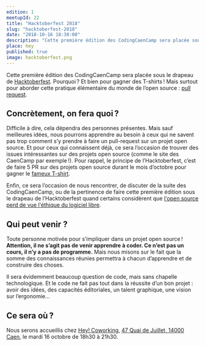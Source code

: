 ```yaml
---
edition: 1
meetupId: 22
title: "Hacktoberfest 2018"
slug: "hacktoberfest-2018"
date: "2018-10-16 18:30:00"
description: "Cette première édition des CodingCaenCamp sera placée sous le drapeau de Hacktoberfest. Pourquoi ? Et bien pour gagner des T-shirts ! Mais surtout pour aborder cette pratique élémentaire du monde de l’open source : la pull request."
place: hey
published: true
image: hacktoberfest.png
---
```


Cette première édition des CodingCaenCamp sera placée sous le drapeau de [Hacktoberfest](https://hacktoberfest.digitalocean.com). Pourquoi ? Et bien pour gagner des T-shirts ! Mais surtout pour aborder cette pratique élémentaire du monde de l’open source : [pull request](https://help.github.com/articles/about-pull-requests/).

## Concrètement, on fera quoi ?

Difficile à dire, cela dépendra des personnes présentes. Mais sauf meilleures idées, nous pourrons apprendre au besoin à ceux qui ne savent pas trop comment s’y prendre à faire un pull-request sur un projet open source. Et pour ceux qui connaissent déjà, ce sera l’occasion de trouver des issues intéressantes sur des projets open source (comme le site des CaenCamp par exemple !). Pour rappel, le principe de l’Hacktoberfest, c’est de faire 5 PR sur des projets open source durant le mois d’octobre pour gagner le [fameux T-shirt](https://blog.github.com/2017-11-30-hacktoberfest-2017-the-results-are-in/).    

Enfin, ce sera l’occasion de nous rencontrer, de discuter de la suite des CodingCaenCamp, ou de la pertinence de faire cette première édition sous le drapeau de l’Hacktoberfest quand certains considèrent que [l'open source perd de vue l'éthique du logiciel libre](https://www.gnu.org/philosophy/open-source-misses-the-point.fr.html).

## Qui peut venir ?

Toute personne motivée pour s’impliquer dans un projet open source ! **Attention, il ne s’agit pas de venir apprendre à coder. Ce n’est pas un cours, il n’y a pas de programme.** Mais nous misons sur le fait que la somme des connaissances réunies permettra à chacun d’apprendre et de construire des choses.   

Il sera évidemment beaucoup question de code, mais sans chapelle technologique. Et le code ne fait pas tout dans la réussite d’un bon projet : avoir des idées, des capacités éditoriales, un talent graphique, une vision sur l’ergonomie...

## Ce sera où ?

Nous serons accueillis chez [Hey! Coworking](https://www.hey-coworking.com/), [47 Quai de Juillet, 14000 Caen](https://www.google.fr/maps/place/HEY+!+Coworking/@49.1790401,-0.3522317,15z/data=!4m2!3m1!1s0x0:0x424ace3e48cd2332?sa=X&ved=2ahUKEwjugr707d_dAhURJhoKHQdbANoQ_BIwDnoECAoQCw), le mardi 16 octobre de 18h30 à 21h30.
